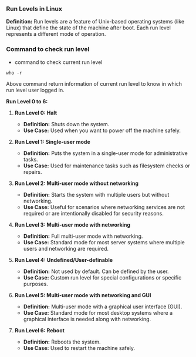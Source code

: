 ### Run Levels in Linux

**Definition:**
Run levels are a feature of Unix-based operating systems (like Linux) that define the state of the machine after boot. Each run level represents a different mode of operation.

### Command  to check run level
- command to check current run level

```shell
who -r
```

 Above command return information of current run level to know in which run level user logged in.

**Run Level 0 to 6:**

1. **Run Level 0: Halt**
   - **Definition:** Shuts down the system.
   - **Use Case:** Used when you want to power off the machine safely.

2. **Run Level 1: Single-user mode**
   - **Definition:** Puts the system in a single-user mode for administrative tasks.
   - **Use Case:** Used for maintenance tasks such as filesystem checks or repairs.

3. **Run Level 2: Multi-user mode without networking**
   - **Definition:** Starts the system with multiple users but without networking.
   - **Use Case:** Useful for scenarios where networking services are not required or are intentionally disabled for security reasons.

4. **Run Level 3: Multi-user mode with networking**
   - **Definition:** Full multi-user mode with networking.
   - **Use Case:** Standard mode for most server systems where multiple users and networking are required.

5. **Run Level 4: Undefined/User-definable**
   - **Definition:** Not used by default. Can be defined by the user.
   - **Use Case:** Custom run level for special configurations or specific purposes.

6. **Run Level 5: Multi-user mode with networking and GUI**
   - **Definition:** Multi-user mode with a graphical user interface (GUI).
   - **Use Case:** Standard mode for most desktop systems where a graphical interface is needed along with networking.

7. **Run Level 6: Reboot**
   - **Definition:** Reboots the system.
   - **Use Case:** Used to restart the machine safely.

